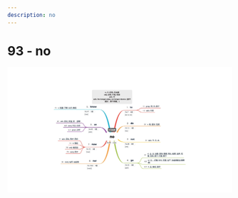 ```yaml
---
description: no
---
```


# 93 - no



![Image text](https://raw.githubusercontent.com/rulinma/ai-word/master/images/93-no.jpg)


